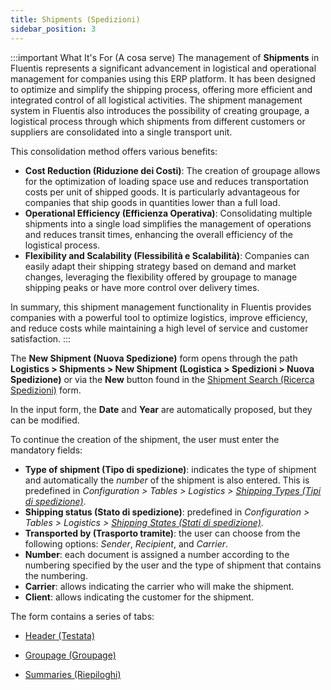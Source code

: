 ```yaml
---
title: Shipments (Spedizioni)
sidebar_position: 3
---
```


:::important What It's For (A cosa serve)
The management of **Shipments** in Fluentis represents a significant advancement in logistical and operational management for companies using this ERP platform. It has been designed to optimize and simplify the shipping process, offering more efficient and integrated control of all logistical activities. The shipment management system in Fluentis also introduces the possibility of creating groupage, a logistical process through which shipments from different customers or suppliers are consolidated into a single transport unit.

This consolidation method offers various benefits:

- **Cost Reduction (Riduzione dei Costi)**: The creation of groupage allows for the optimization of loading space use and reduces transportation costs per unit of shipped goods. It is particularly advantageous for companies that ship goods in quantities lower than a full load.
- **Operational Efficiency (Efficienza Operativa)**: Consolidating multiple shipments into a single load simplifies the management of operations and reduces transit times, enhancing the overall efficiency of the logistical process.
- **Flexibility and Scalability (Flessibilità e Scalabilità)**: Companies can easily adapt their shipping strategy based on demand and market changes, leveraging the flexibility offered by groupage to manage shipping peaks or have more control over delivery times.

In summary, this shipment management functionality in Fluentis provides companies with a powerful tool to optimize logistics, improve efficiency, and reduce costs while maintaining a high level of service and customer satisfaction.
:::

The **New Shipment (Nuova Spedizione)** form opens through the path **Logistics > Shipments > New Shipment (Logistica > Spedizioni > Nuova Spedizione)** or via the **New** button found in the [Shipment Search (Ricerca Spedizioni)](/docs/logistics/shipping/search-shippings) form.

In the input form, the **Date** and **Year** are automatically proposed, but they can be modified.

To continue the creation of the shipment, the user must enter the mandatory fields:
- **Type of shipment (Tipo di spedizione)**: indicates the type of shipment and automatically the *number* of the shipment is also entered. This is predefined in *Configuration > Tables > Logistics > [Shipping Types (Tipi di spedizione)](/docs/configurations/tables/logistics/shipping-type)*.       
- **Shipping status (Stato di spedizione)**: predefined in *Configuration > Tables > Logistics > [Shipping States (Stati di spedizione)](/docs/configurations/tables/logistics/shipping-states)*.        
- **Transported by (Trasporto tramite)**: the user can choose from the following options: *Sender*, *Recipient*, and *Carrier*.
- **Number**: each document is assigned a number according to the numbering specified by the user and the type of shipment that contains the numbering.       
- **Carrier**: allows indicating the carrier who will make the shipment.
- **Client**: allows indicating the customer for the shipment.

The form contains a series of tabs:    

- [Header (Testata)](/docs/logistics/shipping/header)

- [Groupage (Groupage)](/docs/logistics/shipping/groupage)

- [Summaries (Riepiloghi)](/docs/logistics/shipping/summary)